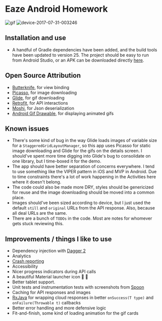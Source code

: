 
# Eaze Android Homework

![gif](https://user-images.githubusercontent.com/593594/28767427-7d459a20-7588-11e7-99fd-fe867f7fc27a.gif) ![device-2017-07-31-003246](https://user-images.githubusercontent.com/593594/28767436-839ad246-7588-11e7-9603-4ecbcf81f013.png)

## Installation and use
- A handful of Gradle dependencies have been added, and the build tools have been updated to version 25. The project should be easy to run from Android Studio, or an APK can be downloaded directly [here](https://github.com/jmschultz/target-android-demo/releases).

## Open Source Attribution
- [Butterknife](http://jakewharton.github.io/butterknife/), for view binding
- [Picasso](http://square.github.io/picasso/), for image downloading
- [Glide](https://github.com/bumptech/glide), for gif downloading
- [Retrofit](http://square.github.io/retrofit/), for API interactions
- [Moshi](https://github.com/square/moshi), for Json deserialization
- [Android Gif Drawable](https://github.com/koral--/android-gif-drawable), for displaying animated gifs

## Known issues
- There's some kind of bug in the way Glide loads images of variable size for a `StaggeredGridLayoutManager`, so this app uses Picasso for static image downloading and Glide for the gifs on the details screen. I should've spent more time digging into Glide's bug to consolidate on one library, but I time-boxed it for the demo.
- The app should have better separation of concerns everywhere. I tend to use something like the VIPER pattern in iOS and MVP in Android. Due to time constraints there's a lot of work happening in the Activities here where it doesn't belong.
- The code could also be made more DRY, styles should be genericized for reuse and the image downloading should be moved into a common place.
- Images should've been sized according to device, but I just used the default `still` and `original` URLs from the API response. Also, because all deal URLs are the same.
- There are a bunch of `TODOs` in the code. Most are notes for whomever gets stuck reviewing this.

## Improvements / things I like to use
- Dependency injection with [Dagger 2](http://google.github.io/dagger/)
- Analytics
- [Crash reporting](http://crashery.com/)
- Accessibility
- Nicer progress indicators during API calls
- A beautiful Material launcher icon 🎷 🐢
- Better tablet support.
- Unit tests and instrumentation tests with screenshots from [Spoon](http://square.github.io/spoon/)
- Caching for API responses and images
- [RxJava](https://github.com/ReactiveX/RxJava) for wrapping cloud responses in better `onSuccess(T type)` and `onFailure(Throwable t)` callbacks
- Better error handling and more defensive logic
- Fit-and-finish, some kind of loading animation for the gif cards

